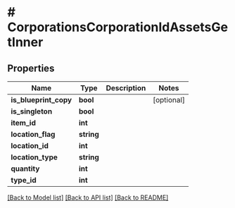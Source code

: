 # # CorporationsCorporationIdAssetsGetInner

## Properties

Name | Type | Description | Notes
------------ | ------------- | ------------- | -------------
**is_blueprint_copy** | **bool** |  | [optional]
**is_singleton** | **bool** |  |
**item_id** | **int** |  |
**location_flag** | **string** |  |
**location_id** | **int** |  |
**location_type** | **string** |  |
**quantity** | **int** |  |
**type_id** | **int** |  |

[[Back to Model list]](../../README.md#models) [[Back to API list]](../../README.md#endpoints) [[Back to README]](../../README.md)
